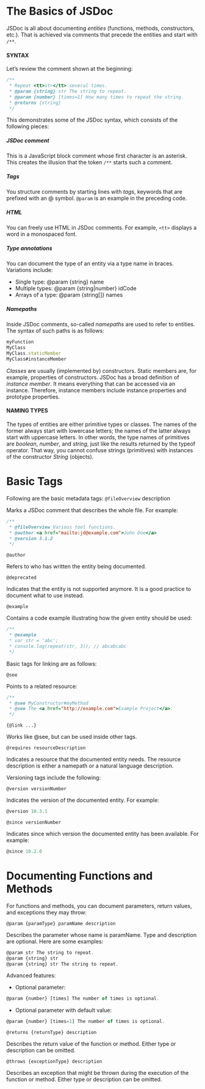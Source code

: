 # The Basics of JSDoc

JSDoc is all about documenting *entities* (functions, methods, constructors, etc.). That is achieved via comments that precede the entities and start with `/**`.

#### SYNTAX
Let’s review the comment shown at the beginning:
```javascript
/**
 * Repeat <tt>str</tt> several times.
 * @param {string} str The string to repeat.
 * @param {number} [times=1] How many times to repeat the string.
 * @returns {string}
 */
```

This demonstrates some of the JSDoc syntax, which consists of the following pieces:
##### *JSDoc comment*
This is a JavaScript block comment whose first character is an asterisk. This creates the illusion that the token `/**` starts such a comment.
##### *Tags*
You structure comments by starting lines with *tags*, keywords that are prefixed with an @ symbol. `@param` is an example in the preceding code.
##### *HTML*
You can freely use HTML in JSDoc comments. For example, `<tt>` displays a word in a monospaced font.
##### *Type annotations*
You can document the type of an entity via a type name in braces. Variations include:
- Single type: @param {string} name
- Multiple types: @param {string|number} idCode
- Arrays of a type: @param {string[]} names

##### *Namepaths*
Inside JSDoc comments, so-called *namepaths* are used to refer to entities. The syntax of such paths is as follows:
```javascript
myFunction
MyClass
MyClass.staticMember
MyClass#instanceMember
```
*Classes* are usually (implemented by) constructors. Static members are, for example, properties of constructors. JSDoc has a broad definition of *instance member*. It means everything that can be accessed via an instance. Therefore, instance members include instance properties and prototype properties.

#### NAMING TYPES
The types of entities are either primitive types or classes. The names of the former always start with lowercase letters; the names of the latter always start with uppercase letters. In other words, the type names of primitives are *boolean*, *number*, and *string*, just like the results returned by the typeof operator. That way, you cannot confuse strings (primitives) with instances of the constructor *String* (objects).

# Basic Tags

Following are the basic metadata tags:
`@fileOverview` description

Marks a JSDoc comment that describes the whole file. For example:
```javascript
/**
 * @fileOverview Various tool functions.
 * @author <a href="mailto:jd@example.com">John Doe</a>
 * @version 3.1.2
 */
```
`@author`

Refers to who has written the entity being documented.

`@deprecated`

Indicates that the entity is not supported anymore. It is a good practice to document what to use instead.

`@example`

Contains a code example illustrating how the given entity should be used:
```javascript
/**
 * @example
 * var str = 'abc';
 * console.log(repeat(str, 3)); // abcabcabc
 */
```

Basic tags for linking are as follows:

`@see`

Points to a related resource:
```javascript
/**
 * @see MyConstructor#myMethod
 * @see The <a href="http://example.com">Example Project</a>.
 */
```
`{@link ...}`

Works like @see, but can be used inside other tags.

`@requires resourceDescription`

Indicates a resource that the documented entity needs. The resource description is either a namepath or a natural language description.

Versioning tags include the following:

`@version versionNumber`

Indicates the version of the documented entity. For example:
```javascript
@version 10.3.1
```
`@since versionNumber`

Indicates since which version the documented entity has been available. For example:
```javascript
@since 10.2.0
```

# Documenting Functions and Methods

For functions and methods, you can document parameters, return values, and exceptions they may throw:

`@param {paramType} paramName description`

Describes the parameter whose name is paramName. Type and description are optional. Here are some examples:
```javascript
@param str The string to repeat.
@param {string} str
@param {string} str The string to repeat.
```
Advanced features:

- Optional parameter:
```javascript
@param {number} [times] The number of times is optional.
```
- Optional parameter with default value:
```javascript
@param {number} [times=1] The number of times is optional.
```

`@returns {returnType} description`

Describes the return value of the function or method. Either type or description can be omitted.

`@throws {exceptionType} description`

Describes an exception that might be thrown during the execution of the function or method. Either type or description can be omitted.

